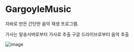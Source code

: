 # GargoyleMusic

자바로 만든 간단한 음악 재생 프로그램.

가사는 알송서버로부터 가사로 추출 
구글 드라이브로부터 음악 추출

![image](https://user-images.githubusercontent.com/115706921/209827076-ea233c78-72ea-456f-9766-f2aa6013cda8.png)
